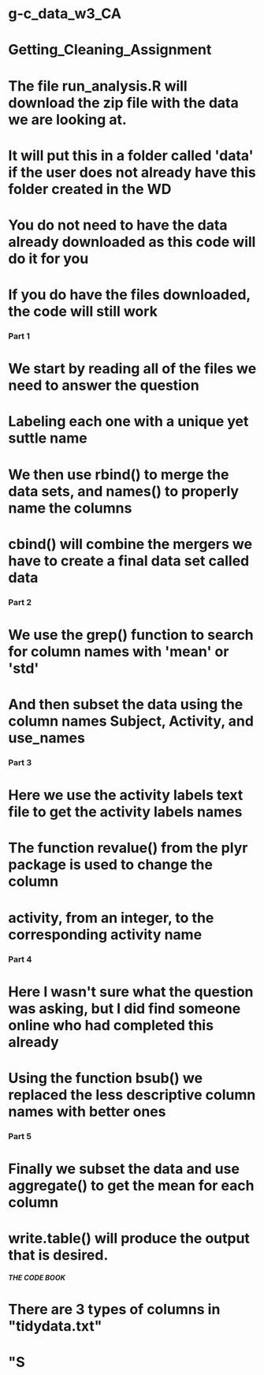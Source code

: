 # g-c_data_w3_CA
# Getting_Cleaning_Assignment

# The file run_analysis.R will download the zip file with the data we are looking at.
# It will put this in a folder called 'data' if the user does not already have this folder created in the WD
# You do not need to have the data already downloaded as this code will do it for you
# If you do have the files downloaded, the code will still work

### Part 1
# We start by reading all of the files we need to answer the question
# Labeling each one with a unique yet suttle name
# We then use rbind() to merge the data sets, and names() to properly name the columns
# cbind() will combine the mergers we have to create a final data set called data

### Part 2
# We use the grep() function to search for column names with 'mean' or 'std'
# And then subset the data using the column names Subject, Activity, and use_names

### Part 3
# Here we use the activity labels text file to get the activity labels names
# The function revalue() from the plyr package is used to change the column
# activity, from an integer, to the corresponding activity name

### Part 4
# Here I wasn't sure what the question was asking, but I did find someone online who had completed this already
# Using the function bsub() we replaced the less descriptive column names with better ones

### Part 5
# Finally we subset the data and use aggregate() to get the mean for each column
# write.table() will produce the output that is desired. 


##### THE CODE BOOK
# There are 3 types of columns in "tidydata.txt"
# "S









